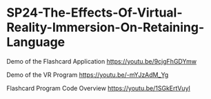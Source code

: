 # SP24-The-Effects-Of-Virtual-Reality-Immersion-On-Retaining-Language

Demo of the Flashcard Application 
https://youtu.be/9cjgFhGDYmw

Demo of the VR Program
https://youtu.be/-mYJzAdM_Yg




Flashcard Program Code Overview
https://youtu.be/1SGkErtVuyI
